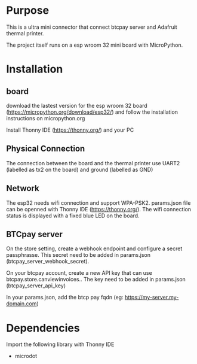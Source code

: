 # Purpose

This is a ultra mini connector that connect btcpay server and Adafruit thermal printer.

The project itself runs on a esp wroom 32 mini board with MicroPython.

# Installation

## board

download the lastest version for the esp wroom 32 board (https://micropython.org/download/esp32/) and follow the installation instructions on micropython.org

Install Thonny IDE (https://thonny.org/) and your PC

## Physical Connection
The connection between the board and the thermal printer use UART2 (labelled as tx2 on the board) and ground (labelled as GND)

## Network
The esp32 needs wifi connection and support WPA-PSK2. params.json file can be openned with Thonny IDE (https://thonny.org/). The wifi connection status is displayed with a fixed blue LED on the board.

## BTCpay server

On the store setting, create a webhook endpoint and configure a secret passphrasse. This secret need to be added in params.json (btcpay_server_webhook_secret).

On your btcpay account, create a new API key that can use btcpay.store.canviewinvoices.<your-store-id>. The key need to be added in params.json (btcpay_server_api_key)

In your params.json, add the btcp pay fqdn (eg: https://my-server.my-domain.com)

# Dependencies

Import the following library with Thonny IDE
* microdot